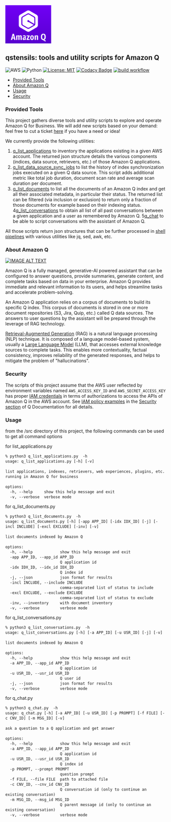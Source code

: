 <img src="img/q-logo.png" height="120" alt="Q logo">

## qstensils: tools and utility scripts for Amazon Q

![AWS](https://img.shields.io/badge/AWS-%23FF9900.svg?style=for-the-badge&logo=amazon-aws&logoColor=white)
![Python](https://img.shields.io/badge/python-3670A0?style=for-the-badge&logo=python&logoColor=ffdd54)
[![License: MIT](https://img.shields.io/badge/License-MIT-yellow.svg)](https://opensource.org/licenses/MIT)
[![Codacy Badge](https://app.codacy.com/project/badge/Grade/1c826b70f5dd4b45b350c0337f75075d)](https://app.codacy.com/gh/didier-durand/qstensils/dashboard?utm_source=gh&utm_medium=referral&utm_content=&utm_campaign=Badge_grade)
[![build workflow](https://github.com/didier-durand/qstensils/actions/workflows/build.yml/badge.svg)](https://github.com/didier-durand/qstensils/actions)

 * [Provided Tools ](#provided-tools)
 * [About Amazon Q](#about-amazon-q) 
 * [Usage](#usage)
 * [Security](#security)

### Provided Tools


This project gathers diverse tools and utility scripts to explore and operate Amazon Q for Business. 
We will add new scripts based on your demand: feel free to cut a ticket
[here](https://github.com/didier-durand/qstensils/issues) if you have a need or idea!

We currently provide the following utilities:
1. [q_list_applications](doc/q_list_applications.md) to inventory the applications existing in a given AWS account. The returned json structure
details the various components (indices, data source, retrievers, etc.) of those Amazon Q applications.
2. [q_list_data_source_sync_jobs](doc/q_list_data_source_sync_jobs.md) to list the history of index synchronization jobs executed on a given 
Q data source. This script adds additional metric like total job duration, document scan rate and average scan duration 
per document.
3. [q_list_documents](doc/q_list_documents.md) to list all the documents of an Amazon Q index and get all their associated metadata,
in particular their status. The returned list can be filtered (via inclusion or exclusion) to return 
only a fraction of those documents for example based on their indexing status.
4[q_list_conversations](doc/q_list_conversations.md) to obtain all list of all past conversations between 
a given application and a user as remembered by Amazon Q.
5[q_chat](doc/q_chat.md) to be able to script conversations with the assistant of Amazon Q.

All those scripts return json structures that can be further processed in [shell pipelines](https://en.wikipedia.org/wiki/Pipeline_(Unix)) with various utilities 
like jq, sed, awk, etc.

### About Amazon Q

[![IMAGE ALT TEXT](http://img.youtube.com/vi/bZsIPinetV4/0.jpg)](http://www.youtube.com/watch?v=bZsIPinetV4 "Amazon Q")

Amazon Q is a fully managed, generative-AI powered assistant that can be configured to answer questions, 
provide summaries, generate content, and complete tasks based on data in your enterprise. Amazon Q 
provides immediate and relevant information to its users, and helps streamline tasks and 
accelerate problem-solving.

An Amazon Q application relies on a corpus of documents to build its specific Q index. This corpus of documents is 
stored in one or more document repositories (S3, Jira, Quip, etc.) called Q data sources. The answers to user questions 
by the assistant will be prepared through the leverage of RAG technology. 

[Retrieval-Augmented Generation](https://www.promptingguide.ai/techniques/rag) (RAG) is a natural language processing (NLP) technique. It is composed of a 
language model-based system, usually a [Large Language Model](https://en.wikipedia.org/wiki/Large_language_model) (LLM), that accesses external knowledge sources 
to complete tasks. This enables more contextuality, factual consistency, improves reliability of the generated responses, and helps 
to mitigate the problem of "hallucinations".

### Security

The scripts of this project assume that the AWS user reflected by environment variables named `AWS_ACCESS_KEY_ID` and 
`AWS_SECRET_ACCESS_KEY` has proper [IAM credentials](https://docs.aws.amazon.com/IAM/latest/UserGuide/introduction.html) in terms of authorizations 
to access the APIs of Amazon Q in the AWS account. See 
[IAM policy examples](https://docs.aws.amazon.com/amazonq/latest/business-use-dg/security_iam_id-based-policy-examples.html) 
in the [Security section](https://docs.aws.amazon.com/amazonq/latest/business-use-dg/security-iam.html) of Q Documentation for all details.

### Usage

from the /src directory of this project, the following commands can be used to get all command options

for list_applications.py
```
% python3 q_list_applications.py  -h
usage: q_list_applications.py [-h] [-v]

list applications, indexes, retrievers, web experiences, plugins, etc. running in Amazon Q for business

options:
  -h, --help     show this help message and exit
  -v, --verbose  verbose mode
```

for q_list_documents.py

```
% python3 q_list_documents.py  -h
usage: q_list_documents.py [-h] [-app APP_ID] [-idx IDX_ID] [-j] [-incl INCLUDE] [-excl EXCLUDE] [-inv] [-v]

list documents indexed by Amazon Q

options:
  -h, --help            show this help message and exit
  -app APP_ID, --app_id APP_ID
                        Q application id
  -idx IDX_ID, --idx_id IDX_ID
                        Q index id
  -j, --json            json format for results
  -incl INCLUDE, --include INCLUDE
                        comma-separated list of status to include
  -excl EXCLUDE, --exclude EXCLUDE
                        comma-separated list of status to exclude
  -inv, --inventory     with document inventory
  -v, --verbose         verbose mode
```
for q_list_conversations.py

```
% python3 q_list_conversations.py  -h
usage: q_list_conversations.py [-h] [-a APP_ID] [-u USR_ID] [-j] [-v]

list documents indexed by Amazon Q

options:
  -h, --help            show this help message and exit
  -a APP_ID, --app_id APP_ID
                        Q application id
  -u USR_ID, --usr_id USR_ID
                        Q user id
  -j, --json            json format for results
  -v, --verbose         verbose mode

```
for q_chat.py
```
% python3 q_chat.py  -h                                                                                                                                                                                                
usage: q_chat.py [-h] [-a APP_ID] [-u USR_ID] [-p PROMPT] [-f FILE] [-c CNV_ID] [-m MSG_ID] [-v]

ask a question to a Q application and get answer

options:
  -h, --help            show this help message and exit
  -a APP_ID, --app_id APP_ID
                        Q application id
  -u USR_ID, --usr_id USR_ID
                        Q index id
  -p PROMPT, --prompt PROMPT
                        question prompt
  -f FILE, --file FILE  path to attached file
  -c CNV_ID, --cnv_id CNV_ID
                        Q conversation id (only to continue an existing conversation)
  -m MSG_ID, --msg_id MSG_ID
                        Q parent message id (only to continue an existing conversation)
  -v, --verbose         verbose mode
```
